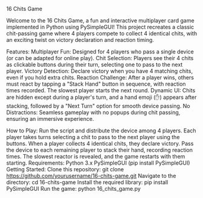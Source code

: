 16 Chits Game

Welcome to the 16 Chits Game, a fun and interactive multiplayer card game implemented in Python using PySimpleGUI! This project recreates a classic chit-passing game where 4 players compete to collect 4 identical chits, with an exciting twist on victory declaration and reaction timing.

Features:
Multiplayer Fun: Designed for 4 players who pass a single device (or can be adapted for online play).
Chit Selection: Players see their 4 chits as clickable buttons during their turn, selecting one to pass to the next player.
Victory Detection: Declare victory when you have 4 matching chits, even if you hold extra chits.
Reaction Challenge: After a player wins, others must react by tapping a "Stack Hand" button in sequence, with reaction times recorded. The slowest player starts the next round.
Dynamic UI: Chits are hidden except during a player's turn, and a hand emoji (✋) appears after stacking, followed by a "Next Turn" option for smooth device passing.
No Distractions: Seamless gameplay with no popups during chit passing, ensuring an immersive experience.


How to Play:
Run the script and distribute the device among 4 players.
Each player takes turns selecting a chit to pass to the next player using the buttons.
When a player collects 4 identical chits, they declare victory.
Pass the device to each remaining player to stack their hand, recording reaction times.
The slowest reactor is revealed, and the game restarts with them starting.
Requirements:
Python 3.x
PySimpleGUI (pip install PySimpleGUI)
Getting Started:
Clone this repository: git clone https://github.com/yourusername/16-chits-game.git
Navigate to the directory: cd 16-chits-game
Install the required library: pip install PySimpleGUI
Run the game: python 16_chits_game.py
